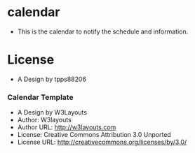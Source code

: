 # calendar

* This is the calendar to notify the schedule and information.

# License

* A Design by tpps88206

### Calendar Template

* A Design by W3Layouts
* Author: W3layouts
* Author URL: http://w3layouts.com
* License: Creative Commons Attribution 3.0 Unported
* License URL: http://creativecommons.org/licenses/by/3.0/
